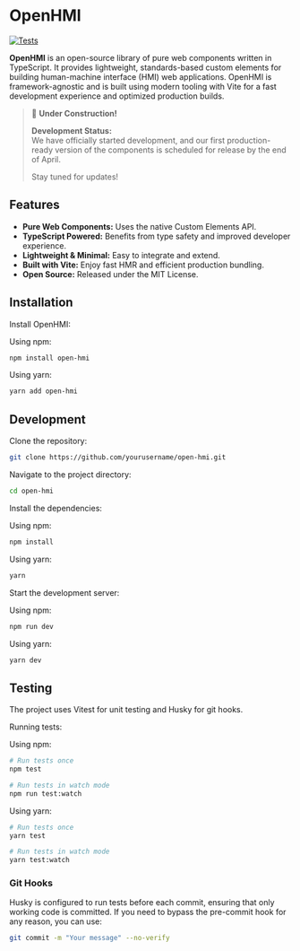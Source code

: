 # OpenHMI

[![Tests](https://github.com/svachaj/open-hmi/actions/workflows/test.yml/badge.svg)](https://github.com/svachaj/open-hmi/actions/workflows/test.yml)

**OpenHMI** is an open-source library of pure web components written in TypeScript. It provides lightweight, standards-based custom elements for building human-machine interface (HMI) web applications. OpenHMI is framework-agnostic and is built using modern tooling with Vite for a fast development experience and optimized production builds.

> 🚧 **Under Construction!**
>
> **Development Status:**  
> We have officially started development, and our first production-ready version of the components is scheduled for release by the end of April.
>
> Stay tuned for updates!

## Features

- **Pure Web Components:** Uses the native Custom Elements API.
- **TypeScript Powered:** Benefits from type safety and improved developer experience.
- **Lightweight & Minimal:** Easy to integrate and extend.
- **Built with Vite:** Enjoy fast HMR and efficient production bundling.
- **Open Source:** Released under the MIT License.

## Installation

Install OpenHMI:

Using npm:

```bash
npm install open-hmi
```

Using yarn:

```bash
yarn add open-hmi
```

## Development

Clone the repository:

```bash
git clone https://github.com/yourusername/open-hmi.git
```

Navigate to the project directory:

```bash
cd open-hmi
```

Install the dependencies:

Using npm:

```bash
npm install
```

Using yarn:

```bash
yarn
```

Start the development server:

Using npm:

```bash
npm run dev
```

Using yarn:

```bash
yarn dev
```

## Testing

The project uses Vitest for unit testing and Husky for git hooks.

Running tests:

Using npm:

```bash
# Run tests once
npm test

# Run tests in watch mode
npm run test:watch
```

Using yarn:

```bash
# Run tests once
yarn test

# Run tests in watch mode
yarn test:watch
```

### Git Hooks

Husky is configured to run tests before each commit, ensuring that only working code is committed. If you need to bypass the pre-commit hook for any reason, you can use:

```bash
git commit -m "Your message" --no-verify
```
